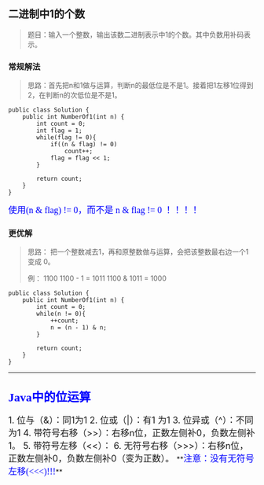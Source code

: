 
## **二进制中1的个数**
> 题目：输入一个整数，输出该数二进制表示中1的个数。其中负数用补码表示。
### **常规解法**
> 思路：首先把n和1做与运算，判断n的最低位是不是1。接着把1左移1位得到2，在判断n的次低位是不是1。

```
public class Solution {
    public int NumberOf1(int n) {
		int count = 0;
        int flag = 1;
        while(flag != 0){
            if((n & flag) != 0)
                count++;
            flag = flag << 1;
        }
        
        return count;
    }
}
```
<font color=#0000ff size=4 face="黑体">
使用(n & flag) != 0，而不是 n & flag != 0 ！！！！</font>

### **更优解**
> 思路：
> 把一个整数减去1，再和原整数做与运算，会把该整数最右边一个1 变成 0。
> 
> 例：
> 1100
> 1100 - 1 =  1011
> 1100 & 1011 = 1000
```
public class Solution {
    public int NumberOf1(int n) {
		int count = 0;
        while(n != 0){
            ++count;
            n = (n - 1) & n;
        }
        
        return count;
    }
}
```

---

## **<font color=#0000ff size=5 face="黑体">Java中的位运算</font>**
<font size=4>
1.  位与（&）：同1为1
2.  位或（|）：有1 为1
3.  位异或（^）：不同为1
4. 带符号右移（>>）：右移n位，正数左侧补0，负数左侧补1。
5.  带符号左移（<<）：
6. 无符号右移（>>>）：右移n位，正数左侧补0，负数左侧补0（变为正数）。
</font>
**<font color=#0000ff size=4 face="黑体">注意：没有无符号左移(<<<)!!!</font>**
